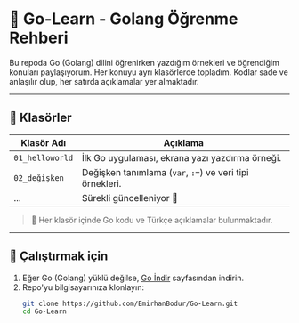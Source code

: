 # 📘 Go-Learn - Golang Öğrenme Rehberi

Bu repoda Go (Golang) dilini öğrenirken yazdığım örnekleri ve öğrendiğim konuları paylaşıyorum.
Her konuyu ayrı klasörlerde topladım.
Kodlar sade ve anlaşılır olup, her satırda açıklamalar yer almaktadır.

---

## 📂 Klasörler

| Klasör Adı      | Açıklama                                                 |
| --------------- | -------------------------------------------------------- |
| `01_helloworld` | İlk Go uygulaması, ekrana yazı yazdırma örneği.          |
| `02_değişken`   | Değişken tanımlama (`var`, `:=`) ve veri tipi örnekleri. |
| ...             | Sürekli güncelleniyor 🚀                                 |

> 📌 Her klasör içinde Go kodu ve Türkçe açıklamalar bulunmaktadır.

---

## 🧪 Çalıştırmak için

1. Eğer Go (Golang) yüklü değilse, [Go İndir](https://go.dev/dl/) sayfasından indirin.
2. Repo'yu bilgisayarınıza klonlayın:
   ```bash
   git clone https://github.com/EmirhanBodur/Go-Learn.git
   cd Go-Learn
   ```
